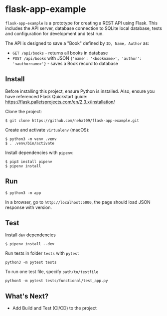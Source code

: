 # flask-app-example

`flask-app-example` is a prototype for creating a REST API using Flask. This includes the API server, database connection to SQLite local database, tests and configuration for development and test run.

The API is designed to save a "Book" defined by `ID, Name, Author` as:

- `GET /api/books` - returns all books in database
- `POST /api/books` with JSON `{'name': '<bookname>', 'author': '<authorname>'}` - saves a Book record to database

## Install

Before installing this project, ensure Python is installed. Also, ensure you have referenced Flask Quickstart guide: https://flask.palletsprojects.com/en/2.3.x/installation/

Clone the project:
```
$ git clone https://github.com/nehat09/flask-app-example.git
```

Create and activate `virtualenv` (macOS):
```
$ python3 -m venv .venv
$ . .venv/bin/activate
```

Install dependencies with `pipenv`:
```
$ pip3 install pipenv
$ pipenv install
```

## Run

```
$ python3 -m app
```

In a browser, go to `http://localhost:5000`, the page should load JSON response with version.

## Test

Install `dev` dependencies
```
$ pipenv install --dev
```

Run tests in folder `tests` with `pytest`
```
python3 -m pytest tests
```

To run one test file, specify `path/to/testfile`
```
python3 -m pytest tests/functional/test_app.py
```

## What's Next?
- Add Build and Test (CI/CD) to the project
 